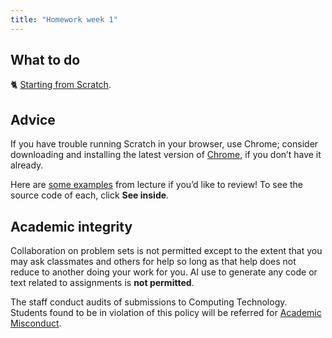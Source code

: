 ```yaml
---
title: "Homework week 1"
---
```


## What to do

🐈 [Starting from Scratch](homework/hw_1/1.1_starting_from_scratch.html).

## Advice

If you have trouble running Scratch in your browser, use Chrome; consider downloading and installing the latest version of [Chrome](https://www.google.com/chrome/), if you don’t have it already.

Here are [some examples](https://scratch.mit.edu/studios/30233348/) from lecture if you’d like to review! To see the source code of each, click **See inside**.

## Academic integrity

Collaboration on problem sets is not permitted except to the extent that you may ask classmates and others for help so long as that help does not reduce to another doing your work for you.  AI use to generate any code or text related to assignments is **not permitted**.

The staff conduct audits of submissions to Computing Technology. Students found to be in violation of this policy will be referred for [Academic Misconduct](https://www.harper-adams.ac.uk/documents/Academic-misconduct-procedure.pdf). 


